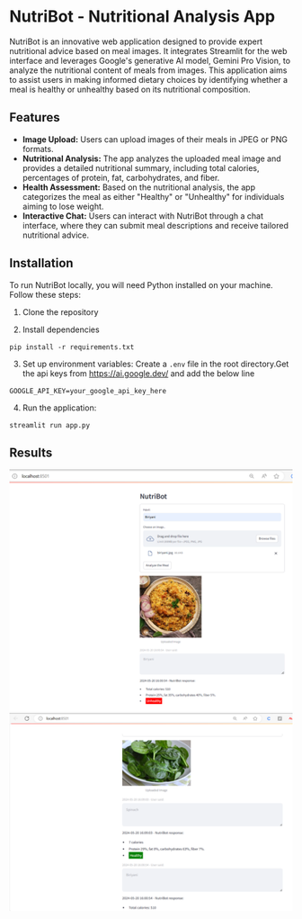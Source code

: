 # NutriBot - Nutritional Analysis App

NutriBot is an innovative web application designed to provide expert nutritional advice based on meal images. It integrates Streamlit for the web interface and leverages Google's generative AI model, Gemini Pro Vision, to analyze the nutritional content of meals from images. This application aims to assist users in making informed dietary choices by identifying whether a meal is healthy or unhealthy based on its nutritional composition.

## Features

- **Image Upload:** Users can upload images of their meals in JPEG or PNG formats.
- **Nutritional Analysis:** The app analyzes the uploaded meal image and provides a detailed nutritional summary, including total calories, percentages of protein, fat, carbohydrates, and fiber.
- **Health Assessment:** Based on the nutritional analysis, the app categorizes the meal as either "Healthy" or "Unhealthy" for individuals aiming to lose weight.
- **Interactive Chat:** Users can interact with NutriBot through a chat interface, where they can submit meal descriptions and receive tailored nutritional advice.
 
## Installation

To run NutriBot locally, you will need Python installed on your machine. Follow these steps:

1. Clone the repository

2. Install dependencies

```
pip install -r requirements.txt
```

3. Set up environment variables:
 Create a `.env` file in the root directory.Get the api keys from https://ai.google.dev/ and add the below line

```
GOOGLE_API_KEY=your_google_api_key_here
```

4. Run the application:
```
streamlit run app.py
```
## Results

<kbd>
<img src=https://github.com/isabeljohnson001/Calories-Advisor-GPT/blob/main/images/Nutribot-Output-Response-1.png>
</kbd>


<kbd>
<img src=https://github.com/isabeljohnson001/Calories-Advisor-GPT/blob/main/images/Nutribot-Output-Response-3.png>
</kbd>



